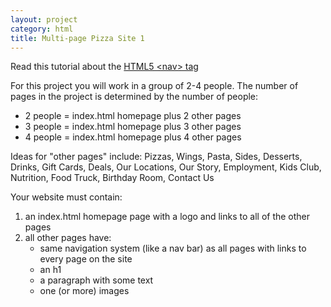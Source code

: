 ```yaml
---
layout: project
category: html
title: Multi-page Pizza Site 1
---
```


Read this tutorial about the [HTML5 \<nav\> tag](https://www.w3schools.com/tags/tag_nav.asp)

For this project you will work in a group of 2-4 people. The number of pages in the project is determined by the number of people:
  - 2 people = index.html homepage plus 2 other pages
  - 3 people = index.html homepage plus 3 other pages
  - 4 people = index.html homepage plus 4 other pages

Ideas for "other pages" include: Pizzas, Wings, Pasta, Sides, Desserts, Drinks, Gift Cards, Deals, Our Locations, Our Story, Employment, Kids Club, Nutrition, Food Truck, Birthday Room, Contact Us

Your website must contain:
  1.  an index.html homepage page with a logo and links to all of the other pages
  1.  all other pages have:
      - same navigation system (like a nav bar) as all pages with links to every page on the site
      - an h1
      - a paragraph with some text
      - one (or more) images
